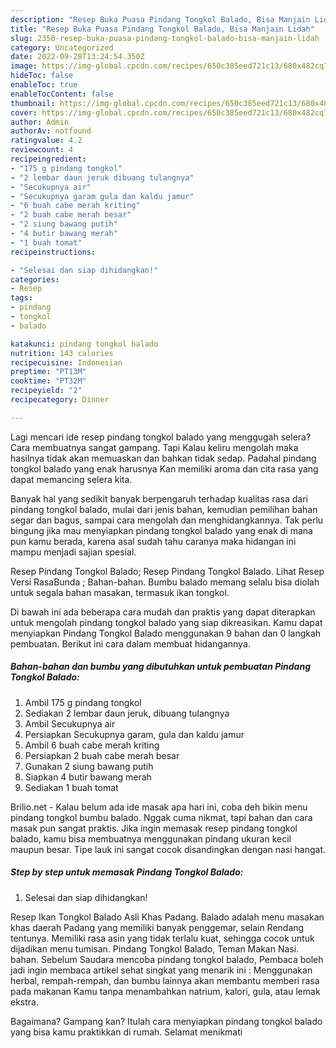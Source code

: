 ```yaml
---
description: "Resep Buka Puasa Pindang Tongkol Balado, Bisa Manjain Lidah"
title: "Resep Buka Puasa Pindang Tongkol Balado, Bisa Manjain Lidah"
slug: 2350-resep-buka-puasa-pindang-tongkol-balado-bisa-manjain-lidah
category: Uncategorized
date: 2022-09-28T13:24:54.350Z
image: https://img-global.cpcdn.com/recipes/650c385eed721c13/680x482cq70/pindang-tongkol-balado-foto-resep-utama.jpg
hideToc: false
enableToc: true
enableTocContent: false
thumbnail: https://img-global.cpcdn.com/recipes/650c385eed721c13/680x482cq70/pindang-tongkol-balado-foto-resep-utama.jpg
cover: https://img-global.cpcdn.com/recipes/650c385eed721c13/680x482cq70/pindang-tongkol-balado-foto-resep-utama.jpg
author: Admin
authorAv: notfound
ratingvalue: 4.2
reviewcount: 4
recipeingredient:
- "175 g pindang tongkol"
- "2 lembar daun jeruk dibuang tulangnya"
- "Secukupnya air"
- "Secukupnya garam gula dan kaldu jamur"
- "6 buah cabe merah kriting"
- "2 buah cabe merah besar"
- "2 siung bawang putih"
- "4 butir bawang merah"
- "1 buah tomat"
recipeinstructions:

- "Selesai dan siap dihidangkan!"
categories:
- Resep
tags:
- pindang
- tongkol
- balado

katakunci: pindang tongkol balado 
nutrition: 143 calories
recipecuisine: Indonesian
preptime: "PT13M"
cooktime: "PT32M"
recipeyield: "2"
recipecategory: Dinner

---
```



Lagi mencari ide resep pindang tongkol balado yang menggugah selera? Cara membuatnya sangat gampang. Tapi Kalau keliru mengolah maka hasilnya tidak akan memuaskan dan bahkan tidak sedap. Padahal pindang tongkol balado yang enak harusnya Kan memiliki aroma dan cita rasa yang dapat memancing selera kita.


Banyak hal yang sedikit banyak berpengaruh terhadap kualitas rasa dari pindang tongkol balado, mulai dari jenis bahan, kemudian pemilihan bahan segar dan bagus, sampai cara mengolah dan menghidangkannya. Tak perlu bingung jika mau menyiapkan pindang tongkol balado yang enak di mana pun kamu berada, karena asal sudah tahu caranya maka hidangan ini mampu menjadi sajian spesial.

Resep Pindang Tongkol Balado; Resep Pindang Tongkol Balado. Lihat Resep Versi RasaBunda ; Bahan-bahan. Bumbu balado memang selalu bisa diolah untuk segala bahan masakan, termasuk ikan tongkol.


Di bawah ini ada beberapa cara mudah dan praktis yang dapat diterapkan untuk mengolah pindang tongkol balado yang siap dikreasikan. Kamu dapat menyiapkan Pindang Tongkol Balado menggunakan 9 bahan dan 0 langkah pembuatan. Berikut ini cara dalam membuat hidangannya.

<!--inarticleads1-->

##### Bahan-bahan dan bumbu yang dibutuhkan untuk pembuatan Pindang Tongkol Balado:

1. Ambil 175 g pindang tongkol
1. Sediakan 2 lembar daun jeruk, dibuang tulangnya
1. Ambil Secukupnya air
1. Persiapkan Secukupnya garam, gula dan kaldu jamur
1. Ambil 6 buah cabe merah kriting
1. Persiapkan 2 buah cabe merah besar
1. Gunakan 2 siung bawang putih
1. Siapkan 4 butir bawang merah
1. Sediakan 1 buah tomat


Brilio.net - Kalau belum ada ide masak apa hari ini, coba deh bikin menu pindang tongkol bumbu balado. Nggak cuma nikmat, tapi bahan dan cara masak pun sangat praktis. Jika ingin memasak resep pindang tongkol balado, kamu bisa membuatnya menggunakan pindang ukuran kecil maupun besar. Tipe lauk ini sangat cocok disandingkan dengan nasi hangat. 

<!--inarticleads2-->

##### Step by step untuk memasak Pindang Tongkol Balado:


1. Selesai dan siap dihidangkan!

Resep Ikan Tongkol Balado Asli Khas Padang. Balado adalah menu masakan khas daerah Padang yang memiliki banyak penggemar, selain Rendang tentunya. Memiliki rasa asin yang tidak terlalu kuat, sehingga cocok untuk dijadikan menu tumisan. Pindang Tongkol Balado, Teman Makan Nasi. bahan. Sebelum Saudara mencoba pindang tongkol balado, Pembaca boleh jadi ingin membaca artikel sehat singkat yang menarik ini : Menggunakan herbal, rempah-rempah, dan bumbu lainnya akan membantu memberi rasa pada makanan Kamu tanpa menambahkan natrium, kalori, gula, atau lemak ekstra. 

Bagaimana? Gampang kan? Itulah cara menyiapkan pindang tongkol balado yang bisa kamu praktikkan di rumah. Selamat menikmati
